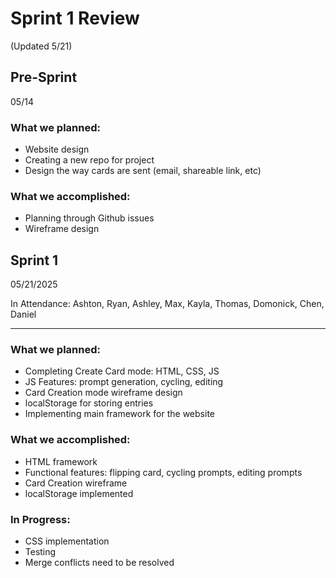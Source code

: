 # Sprint 1 Review
(Updated 5/21)

## Pre-Sprint
05/14

### What we planned:
- Website design
- Creating a new repo for project
- Design the way cards are sent (email, shareable link, etc)

### What we accomplished:
- Planning through Github issues
- Wireframe design

## Sprint 1

05/21/2025

In Attendance: Ashton, Ryan, Ashley, Max, Kayla, Thomas, Domonick, Chen, Daniel

---

### What we planned:
- Completing Create Card mode: HTML, CSS, JS
- JS Features: prompt generation, cycling, editing
- Card Creation mode wireframe design
- localStorage for storing entries
- Implementing main framework for the website

### What we accomplished:
- HTML framework
- Functional features: flipping card, cycling prompts, editing prompts
- Card Creation wireframe
- localStorage implemented

### In Progress:
- CSS implementation
- Testing
- Merge conflicts need to be resolved
